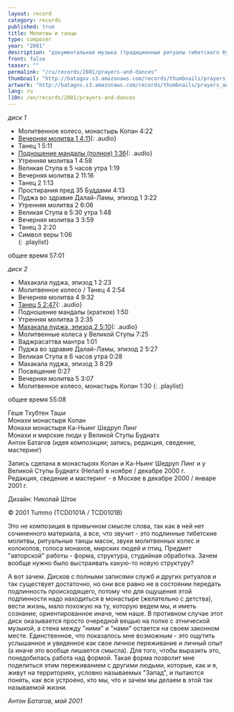 ```yaml
---
layout: record
category: records
published: true
title: Молитвы и танцы
type: composer
year: "2001"
description: "документальная музыка (традиционные ритуалы тибетского буддизма) (2CDs)"
front: false
teaser: ""
permalink: "/ru/records/2001/prayers-and-dances"
thumbnail: "http://batagov.s3.amazonaws.com/records/thumbnails/prayers_and_dances2.jpg"
artwork: "http://batagov.s3.amazonaws.com/records/thumbnails/prayers_and_dances2.jpg"
lang: ru
l10n: /en/records/2001/prayers-and-dances
---
```


_диск 1_  

- Молитвенное колесо, монастырь Копан 4:22	 
- [Вечерняя молитва 1 4:11](http://batagov.s3.amazonaws.com/records/sounds/evening_prayer1.mp3){: .audio}
- Танец 1 5:11	 
- [Подношение мандалы (полное) 1:36](http://batagov.s3.amazonaws.com/records/sounds/long_mandala.mp3){: .audio}
- Утренняя молитва 1 4:58	 
- Великая Ступа в 5 часов утра 1:19	 
- Вечерняя молитва 2 11:16	 
- Танец 2 1:13	 
- Простирания пред 35 Буддами 4:13	 
- Пуджа во здравие Далай-Ламы, эпизод 1 3:22	 
- Утренняя молитва 2 6:06	 
- Великая Ступа в 5:30 утра 1:48	 
- Вечерняя молитва 3 3:59	 
- Танец 3 2:20	 
- Символ веры 1:06	 
{: .playlist}

общее время 57:01  

_диск 2_  

- Махакала пуджа, эпизод 1 2:23	 
- Молитвенное колесо / Танец 4 2:54	 
- Вечерняя молитва 4 9:32
- [Танец 5 2:47](http://batagov.s3.amazonaws.com/records/sounds/dance5.mp3){: .audio}
- Подношение мандалы (краткое) 1:50	 
- Утренняя молитва 3 2:35	 
- [Махакала пуджа, эпизод 2 5:10](http://batagov.s3.amazonaws.com/records/sounds/mahakala_puja2.mp3){: .audio}
- Молитвенные колеса у Великой Ступы 7:25	 
- Ваджрасаттва мантра 1:01	 
- Пуджа во здравие Далай-Ламы, эпизод 2 5:27	 
- Великая Ступа в 6 часов утра 0:28	 
- Махакала пуджа, эпизод 3 8:29	 
- Посвящение 0:27	 
- Вечерняя молитва 5 3:07	 
- Молитвенное колесо, монастырь Копан 1:30 
{: .playlist}  

общее время 55:08  

Геше Тхубтен Таши  
Монахи монастыря Копан  
Монахи монастыря Ка-Ньинг Шедруп Линг   
Монахи и мирские люди у Великой Ступы Буднатх  
Антон Батагов (идея композиции; запись, редакция, сведение, мастеринг)  
  
Запись сделана в монастырях Копан и Ка-Ньинг Шедруп Линг и у Великой Ступы Буднатх (Непал) в ноябре / декабре 2000 г.  
Редакция, сведение и мастеринг - в Москве в декабре 2000 / январе 2001 г.  
  
Дизайн: Николай Шток   
  
© 2001 Tummo (TCD0101A / TCD0101B) 

Это не композиция в привычном смысле слова, так как в ней нет сочиненного материала, а все, что звучит - это подлинные тибетские молитвы, ритуальные танцы масок, звуки молитвенных колес и колоколов, голоса монахов, мирских людей и птиц. Предмет "авторской" работы - форма, структура, студийная обработка. Зачем вообще нужно было выстраивать какую-то новую структуру?  

А вот зачем. Дисков с полными записями служб и других ритуалов и так существует достаточно, но они все равно не в состоянии передать подлинность происходящего, потому что для ощущения этой подлинности надо находиться в монастыре (желательно с детства), вести жизнь, мало похожую на ту, которую ведем мы, и иметь сознание, ориентированное иначе, чем наше. В противном случае этот диск оказывается просто очередной вещью на полке с этнической музыкой, а стена между "ними" и "нами" остается на своем законном месте. Единственное, что показалось мне возможным - это ощутить услышанное и увиденное как свое личное переживание и личный опыт (а иначе это вообще лишается смысла). Для того, чтобы выразить это, понадобилась работа над формой. Такая форма позволит мне поделиться этим переживанием с другими людьми, которые, как и я, живут на территориях, условно называемых "Запад", и пытаются понять, как все устроено, кто мы, что и зачем мы делаем в этой так называемой жизни.

_Антон Батагов, май 2001_